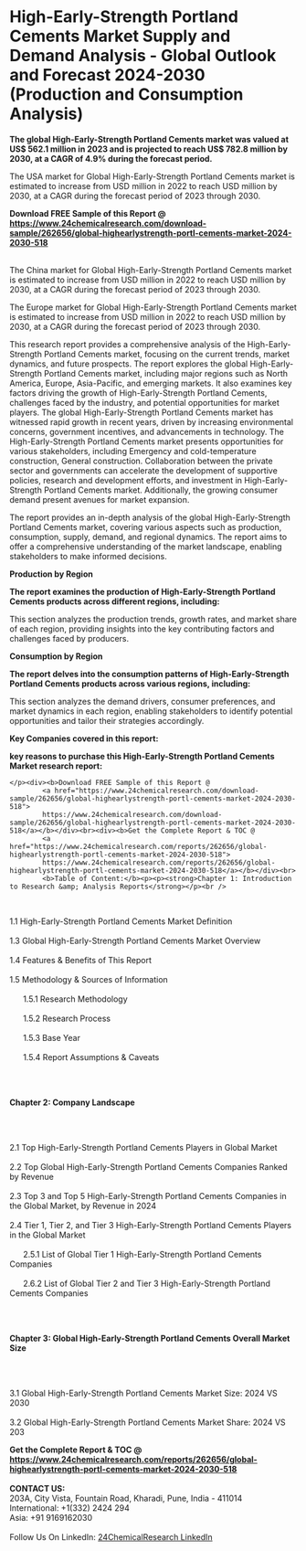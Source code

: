 <h1>High-Early-Strength Portland Cements Market Supply and Demand Analysis - Global Outlook and Forecast 2024-2030 (Production and Consumption Analysis)</h1><p><strong>The global High-Early-Strength Portland Cements market was valued at US$ 562.1 million in 2023 and is projected to reach US$ 782.8 million by 2030, at a CAGR of 4.9% during the forecast period.</strong></p><p>
</p><p>The USA market for Global High-Early-Strength Portland Cements market is estimated to increase from USD million in 2022 to reach USD million by 2030, at a CAGR during the forecast period of 2023 through 2030.</p><div><b>Download FREE Sample of this Report @ 
            <a href="https://www.24chemicalresearch.com/download-sample/262656/global-highearlystrength-portl-cements-market-2024-2030-518">
            https://www.24chemicalresearch.com/download-sample/262656/global-highearlystrength-portl-cements-market-2024-2030-518</a></b></div><br><p>
</p><p>The China market for Global High-Early-Strength Portland Cements market is estimated to increase from USD million in 2022 to reach USD million by 2030, at a CAGR during the forecast period of 2023 through 2030.</p><p>
</p><p>The Europe market for Global High-Early-Strength Portland Cements market is estimated to increase from USD million in 2022 to reach USD million by 2030, at a CAGR during the forecast period of 2023 through 2030.</p><p>
</p><p>This research report provides a comprehensive analysis of the High-Early-Strength Portland Cements market, focusing on the current trends, market dynamics, and future prospects. The report explores the global High-Early-Strength Portland Cements market, including major regions such as North America, Europe, Asia-Pacific, and emerging markets. It also examines key factors driving the growth of High-Early-Strength Portland Cements, challenges faced by the industry, and potential opportunities for market players. The global High-Early-Strength Portland Cements market has witnessed rapid growth in recent years, driven by increasing environmental concerns, government incentives, and advancements in technology. The High-Early-Strength Portland Cements market presents opportunities for various stakeholders, including Emergency and cold-temperature construction, General construction. Collaboration between the private sector and governments can accelerate the development of supportive policies, research and development efforts, and investment in High-Early-Strength Portland Cements market. Additionally, the growing consumer demand present avenues for market expansion. </p><p>
</p><p>The report provides an in-depth analysis of the global High-Early-Strength Portland Cements market, covering various aspects such as production, consumption, supply, demand, and regional dynamics. The report aims to offer a comprehensive understanding of the market landscape, enabling stakeholders to make informed decisions.</p><p>
</p><p><strong>Production by Region</strong></p><p>
</p><p><strong>The report examines the production of High-Early-Strength Portland Cements products across different regions, including:</strong></p><p>
</p><p>
</p><p>This section analyzes the production trends, growth rates, and market share of each region, providing insights into the key contributing factors and challenges faced by producers.</p><p>
</p><p><strong>Consumption by Region</strong></p><p>
</p><p><strong>The report delves into the consumption patterns of High-Early-Strength Portland Cements products across various regions, including:</strong></p><p>
</p><p>
</p><p>This section analyzes the demand drivers, consumer preferences, and market dynamics in each region, enabling stakeholders to identify potential opportunities and tailor their strategies accordingly.</p><p>
<strong>Key Companies covered in this report:</strong></p><p>
</p><p>
</p><p><strong>key reasons to purchase this High-Early-Strength Portland Cements Market research report:</strong></p><p>

	</p><div><b>Download FREE Sample of this Report @ 
            <a href="https://www.24chemicalresearch.com/download-sample/262656/global-highearlystrength-portl-cements-market-2024-2030-518">
            https://www.24chemicalresearch.com/download-sample/262656/global-highearlystrength-portl-cements-market-2024-2030-518</a></b></div><br><div><b>Get the Complete Report & TOC @ 
            <a href="https://www.24chemicalresearch.com/reports/262656/global-highearlystrength-portl-cements-market-2024-2030-518">
            https://www.24chemicalresearch.com/reports/262656/global-highearlystrength-portl-cements-market-2024-2030-518</a></b></div><br>
            <b>Table of Content:</b><p><p><strong>Chapter 1: Introduction to Research &amp; Analysis Reports</strong></p><br />
<br />
<p>1.1 High-Early-Strength Portland Cements Market Definition<br /><br />
1.3 Global High-Early-Strength Portland Cements Market Overview<br /><br />
1.4 Features &amp; Benefits of This Report<br /><br />
1.5 Methodology &amp; Sources of Information<br /><br />
&nbsp;&nbsp;&nbsp;&nbsp;&nbsp; 1.5.1 Research Methodology<br /><br />
&nbsp;&nbsp;&nbsp;&nbsp;&nbsp; 1.5.2 Research Process<br /><br />
&nbsp;&nbsp;&nbsp;&nbsp;&nbsp; 1.5.3 Base Year<br /><br />
&nbsp;&nbsp;&nbsp;&nbsp;&nbsp; 1.5.4 Report Assumptions &amp; Caveats</p><br />
<br />
<p><strong>Chapter 2: Company Landscape</strong></p><br />
<br />
<p>2.1 Top High-Early-Strength Portland Cements Players in Global Market<br /><br />
2.2 Top Global High-Early-Strength Portland Cements Companies Ranked by Revenue<br /><br />
2.3 Top 3 and Top 5 High-Early-Strength Portland Cements Companies in the Global Market, by Revenue in 2024<br /><br />
2.4 Tier 1, Tier 2, and Tier 3 High-Early-Strength Portland Cements Players in the Global Market<br /><br />
&nbsp;&nbsp;&nbsp;&nbsp;&nbsp; 2.5.1 List of Global Tier 1 High-Early-Strength Portland Cements Companies<br /><br />
&nbsp;&nbsp;&nbsp;&nbsp;&nbsp; 2.6.2 List of Global Tier 2 and Tier 3 High-Early-Strength Portland Cements Companies</p><br />
<br />
<p><strong>Chapter 3: Global High-Early-Strength Portland Cements Overall Market Size</strong></p><br />
<br />
<p>3.1 Global High-Early-Strength Portland Cements Market Size: 2024 VS 2030<br /><br />
3.2 Global High-Early-Strength Portland Cements Market Share: 2024 VS 203</p><div><b>Get the Complete Report & TOC @ 
            <a href="https://www.24chemicalresearch.com/reports/262656/global-highearlystrength-portl-cements-market-2024-2030-518">
            https://www.24chemicalresearch.com/reports/262656/global-highearlystrength-portl-cements-market-2024-2030-518</a></b></div><br><b>CONTACT US:</b><br>
            203A, City Vista, Fountain Road, Kharadi, Pune, India - 411014<br>
            International: +1(332) 2424 294<br>
            Asia: +91 9169162030 <br><br>
            Follow Us On LinkedIn: <a href="https://www.linkedin.com/company/24chemicalresearch/">24ChemicalResearch LinkedIn</a>